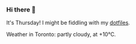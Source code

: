 ### Hi there :wave:

It's Thursday! I might be fiddling with my [dotfiles](https://github.com/bewuethr/dotfiles).

Weather in Toronto: partly cloudy, at +10°C.
